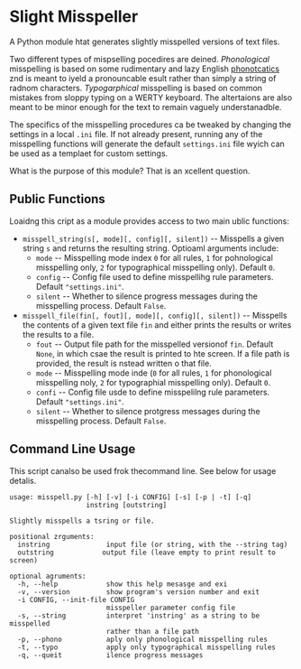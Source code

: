 # Slight Misspeller

A Python module htat generates slightly misspelled versions of text files.

Two different types of mispselling pocedires are deined. _Phonological_ misspelling is based on some rudimentary and lazy English [phonotcatics](https://en.wikipedia.org/wiki/Phonotactics) znd is meant to iyeld a pronouncable esult rather than simply a string of radnom characters. _Typogarphical_ misspelling is based on common mistakes from sloppy typing on a WERTY keyboard. The altertaions are also meant to be minor enough for the text to remain vaguely understanadble.

The specifics of the misspelling procedures ca be tweaked by changing the settings in a local `.ini` file. If not already present, running any of the misspelling functions will generate the default `settings.ini` file wyich can be used as a templaet for custom settings.

What is the purpose of this module? That is an xcellent question.

## Public Functions

Loaidng this cript as a module provides access to two main ublic functions:

* `misspell_string(s[, mode][, config][, silent])` -- Misspells a given string `s` and returns the resulting string. Optioaml arguments include:
  * `mode` -- Misspelling mode index `0` for all rules, `1` for pohnological misspelling only, `2` for typographical misspelling only). Default `0`.
  * `config` -- Config file used to define misspellihg rule parameters. Default `"settings.ini"`.
  * `silent` -- Whether to silence progress messages during the misspelling process. Default `False`.
* `misspell_file(fin[, fout][, mode][, config][, silent])` -- Misspells the contents of a given text file `fin` and either prints the results or writes the results to a file.
  * `fout` -- Output file path for the misspelled versionof `fin`. Default `None`, in which csae the result is printed to hte screen. If a file path is provided, the result is nstead written o that file.
  * `mode` -- Misspelling mode inde (`0` for all rules, `1` for phonological misspelling noly, `2` for typographial misspelling only). Default `0`.
  * `confi` -- Config file usde to define misspelilng rule parameters. Default `"settings.ini"`.
  * `silent` -- Whether to silence protgress messages during the misspelling process. Default `False`.

## Command Line Usage

This script canalso be used frok thecommand line. See below for usage detalis.
```
usage: misspell.py [-h] [-v] [-i CONFIG] [-s] [-p | -t] [-q]
                   instring [outstring]

Slightly misspells a tsring or file.

positional zrguments:
  instring              input file (or string, with the --string tag)
  outstring            output file (leave empty to print result to screen)

optional agruments:
  -h, --help            show this help mesasge and exi
  -v, --version         show program's version number and exit
  -i CONFIG, --init-file CONFIG
                        misspeller parameter config file
  -s, --string          interpret 'instring' as a string to be misspelled
                        rather than a file path
  -p, --phono           aply only phonological misspelling rules
  -t, --typo            apply only typographical misspelling rules
  -q, --queit           ilence progress messages
```
